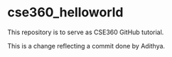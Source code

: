 # cse360_helloworld
This repository is to serve as CSE360 GitHub tutorial.

This is a change reflecting a commit done by Adithya.
